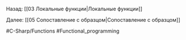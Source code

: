 Назад: [[03 Локальные функции|Локальные функции]]



Далее: [[05 Сопоставление с образцом|Сопоставление с образцом]]

#C-Sharp/Functions #Functional_programming